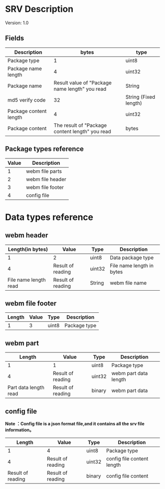 # SRV Description

Version: 1.0 

## Fields

| Description | bytes | type |
| --- | --- | --- |
| Package type | 1 | uint8 |
| Package name length | 4 | uint32 |
| Package name | Result value of "Package name length" you read | String |
| md5 verify code | 32 | String (Fixed length) |
| Package content length | 4 | uint32 |
| Package content | The result of "Package content length" you read | bytes |

## Package types reference

| Value | Description |
| --- | --- |
| 1 | webm file parts |
| 2 | webm file header |
| 3 | webm file footer |
| 4 | config file |

# Data types reference 

## webm header 

| Length(in bytes) | Value | Type | Description |
| --- | --- | --- | --- |
| 1 | 2 | uint8 | Data package type |
| 4 | Result of reading | uint32 | File name length in bytes |
| File name length read | Result of reading | String | webm file name |

## webm file footer

| Length | Value | Type | Description |
| --- | --- | --- | --- |
| 1 | 3 | uint8 | Package type |

## webm part

| Length | Value | Type | Description |
| --- | --- | --- | --- |
| 1 | 1 | uint8 | Package type |
| 4 | Result of reading | uint32 | webm part data length |
| Part data length read | Result of reading | binary | webm part data |

## config file

**Note ：Config file is a json format file,and it contains all the srv file information。**  

| Length | Value | Type | Description |
| --- | --- | --- | --- |
| 1 | 4 | uint8 | Package type |
| 4 | Result of reading | uint32 | config file content length |
| Result of reading | Result of reading | binary | config file content |
